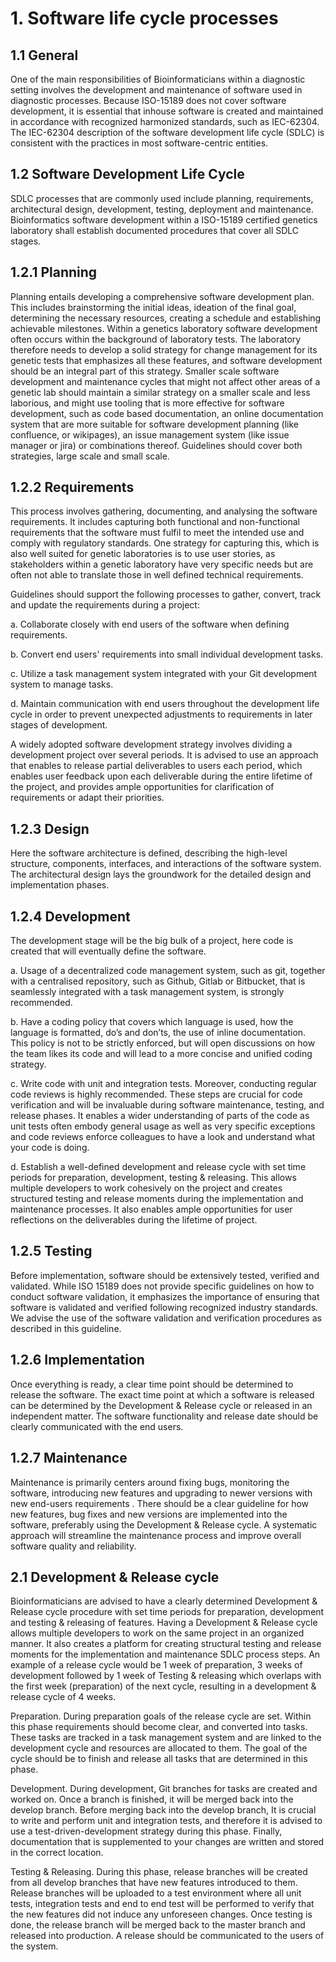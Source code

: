 # 1. Software life cycle processes

## 1.1 General
One of the main responsibilities of Bioinformaticians within a diagnostic setting involves the development and maintenance of software used in diagnostic processes. Because ISO-15189 does not cover software development, it is essential that inhouse software is created and maintained in accordance with recognized harmonized standards, such as IEC-62304. The IEC-62304 description of the software development life cycle (SDLC) is consistent with the practices in most software-centric entities. 

## 1.2 Software Development Life Cycle
SDLC processes that are commonly used include planning, requirements, architectural design, development, testing, deployment and maintenance. Bioinformatics software development within a ISO-15189 certified genetics laboratory shall establish documented procedures that cover all SDLC stages.

## 1.2.1 Planning
Planning entails developing a comprehensive software development plan. This includes brainstorming the initial ideas, ideation of the final goal, determining the necessary resources, creating a schedule and establishing achievable milestones. 
Within a genetics laboratory software development often occurs within the background of laboratory tests. The laboratory therefore needs to develop a solid strategy for change management for its genetic tests that emphasizes all these features, and software development should be an integral part of this strategy. 
Smaller scale software development and maintenance cycles that might not affect other areas of a genetic lab should maintain a similar strategy on a smaller scale and less laborious, and might use tooling that is more effective for software development, such as code based documentation, an online documentation system that are more suitable for software development planning (like confluence, or wikipages), an issue management system (like issue manager or jira) or combinations thereof.
Guidelines should cover both strategies, large scale and small scale.

## 1.2.2 Requirements
This process involves gathering, documenting, and analysing the software requirements. It includes capturing both functional and non-functional requirements that the software must fulfil to meet the intended use and comply with regulatory standards. One strategy for capturing this, which is also well suited for genetic laboratories is to use user stories, as stakeholders within a genetic laboratory have very specific needs but are often not able to translate those in well defined technical requirements.

Guidelines should support the following processes to gather, convert, track and update the requirements during a project:  

  a.       Collaborate closely with end users of the software when defining requirements.

  b.       Convert end users' requirements into small individual development tasks.

  c.       Utilize a task management system integrated with your Git development system to manage tasks.

  d.       Maintain communication with end users throughout the development life cycle in order to prevent unexpected adjustments to requirements in later stages of development.

A widely adopted software development strategy involves dividing a development project over several periods. It is advised to use an approach that enables to release partial deliverables to users each period, which enables user feedback upon each deliverable during the entire lifetime of the project, and provides ample opportunities for clarification of requirements or adapt their priorities.   

## 1.2.3 Design
Here the software architecture is defined, describing the high-level structure, components, interfaces, and interactions of the software system. The architectural design lays the groundwork for the detailed design and implementation phases.

## 1.2.4 Development
The development stage will be the big bulk of a project, here code is created that will eventually define the software.

  a.       Usage of a decentralized code management system, such as git, together with a centralised repository, such as Github, Gitlab or Bitbucket, that is seamlessly integrated with a task management system, is strongly recommended.

  b.       Have a coding policy that covers which language is used, how the language is formatted, do’s and don’ts, the use of inline documentation. This policy is not to be strictly enforced, but will open discussions on how the team likes its code and will lead to a more concise and unified coding strategy.

  c.       Write code with unit and integration tests. Moreover, conducting regular code reviews is highly recommended. These steps are crucial for code verification and will be invaluable during software maintenance, testing, and release phases. It enables a wider understanding of parts of the code as unit tests often embody general usage as well as very specific exceptions and code reviews enforce colleagues to have a look and understand what your code is doing.

  d.       Establish a well-defined development and release cycle with set time periods for preparation, development, testing & releasing. This allows multiple developers to work cohesively on the project and creates structured testing and release moments during the implementation and maintenance processes. It also enables ample opportunities for user reflections on the deliverables during the lifetime of project.

## 1.2.5 Testing
Before implementation, software should be extensively tested, verified and validated. While ISO 15189 does not provide specific guidelines on how to conduct software validation, it emphasizes the importance of ensuring that software is validated and verified following recognized industry standards. We advise the use of the software validation and verification procedures as described in this guideline.

## 1.2.6 Implementation
Once everything is ready, a clear time point should be determined to release the software. The exact time point at which a software is released can be determined by the Development & Release cycle or released in an independent matter. The software functionality and release date should be clearly communicated with the end users.

## 1.2.7 Maintenance
Maintenance is primarily centers around fixing bugs, monitoring the software, introducing new features and upgrading to newer versions with new end-users requirements . There should be a clear guideline for how new features, bug fixes and new versions are implemented into the software, preferably using the Development & Release cycle. A systematic approach will streamline the maintenance process and improve overall software quality and reliability.

## 2.1 Development & Release cycle
Bioinformaticians are advised to have a clearly determined Development & Release cycle procedure with set time periods for preparation, development and testing & releasing of features. Having a Development & Release cycle allows multiple developers to work on the same project in an organized manner. It also creates a platform for creating structural testing and release moments for the implementation and maintenance SDLC process steps. An example of a release cycle would be 1 week of preparation, 3 weeks of development followed by 1 week of Testing & releasing which overlaps with the first week (preparation) of the next cycle, resulting in a development & release cycle of 4 weeks.

Preparation. During preparation goals of the release cycle are set. Within this phase requirements should become clear, and converted into tasks. These tasks are tracked in a task management system and are linked to the development cycle and resources are allocated to them. The goal of the cycle should be to finish and release all tasks that are determined in this phase.

Development. During development, Git branches for tasks are created and worked on. Once a branch is finished, it will be merged back into the develop branch. Before merging back into the develop branch, It is crucial to write and perform unit and integration tests, and therefore it is advised to use a test-driven-development strategy during this phase. Finally, documentation that is supplemented to your changes are written and stored in the correct location.

Testing & Releasing. During this phase, release branches will be created from all develop branches that have new features introduced to them. Release branches will be uploaded to a test environment where all unit tests, integration tests and end to end test will be performed to verify that the new features did not induce any unforeseen changes. Once testing is done, the release branch will be merged back to the master branch and released into production. A release should be communicated to the users of the system.
